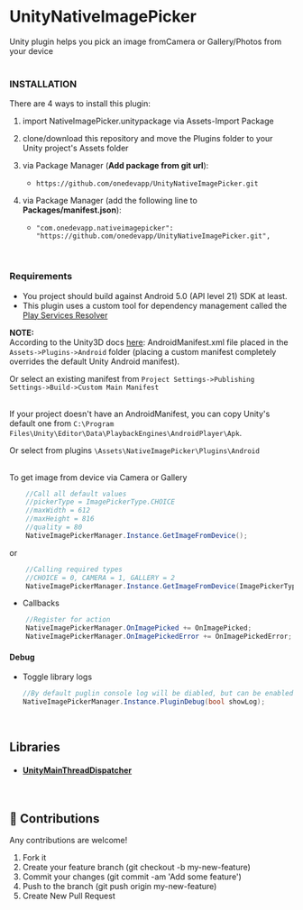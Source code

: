 # UnityNativeImagePicker
Unity plugin helps you pick an image fromCamera or Gallery/Photos from your device
<br><br>

### INSTALLATION
There are 4 ways to install this plugin:

1. import NativeImagePicker.unitypackage via Assets-Import Package
2. clone/download this repository and move the Plugins folder to your Unity project's Assets folder
3. via Package Manager (**Add package from git url**):

    - `https://github.com/onedevapp/UnityNativeImagePicker.git`
4. via Package Manager (add the following line to **Packages/manifest.json**):
    - `"com.onedevapp.nativeimagepicker": "https://github.com/onedevapp/UnityNativeImagePicker.git",`

   
<br>

### Requirements
* You project should build against Android 5.0 (API level 21) SDK at least.
* This plugin uses a custom tool for dependency management called the [Play Services Resolver](https://github.com/googlesamples/unity-jar-resolver)


**NOTE:** <br>
According to the Unity3D docs [here](https://docs.unity3d.com/Manual/PluginsForAndroid.html?_ga=2.55742827.1931527617.1606199410-1875972592.1543254704):
AndroidManifest.xml file placed in the `Assets->Plugins->Android` folder (placing a custom manifest completely overrides the default Unity Android manifest). 

Or select an existing manifest from `Project Settings->Publishing Settings->Build->Custom Main Manifest`
<br><br>

If your project doesn't have an AndroidManifest, you can copy Unity's default one from `C:\Program Files\Unity\Editor\Data\PlaybackEngines\AndroidPlayer\Apk`. 

Or select from plugins `\Assets\NativeImagePicker\Plugins\Android`
<br><br>

To get image from device via Camera or Gallery

```C#	
  	//Call all default values
	//pickerType = ImagePickerType.CHOICE
	//maxWidth = 612
	//maxHeight = 816
	//quality = 80
	NativeImagePickerManager.Instance.GetImageFromDevice();
```
or 
```C#	
  	//Calling required types
	//CHOICE = 0, CAMERA = 1, GALLERY = 2
	NativeImagePickerManager.Instance.GetImageFromDevice(ImagePickerType pickerType = ImagePickerType.CHOICE, int maxWidth = 612, int maxHeight = 816, int quality = 80);
```
-	Callbacks
```C#
	//Register for action	
	NativeImagePickerManager.OnImagePicked += OnImagePicked;
	NativeImagePickerManager.OnImagePickedError += OnImagePickedError;
```


#### Debug
-	Toggle library logs
	```C#
	//By default puglin console log will be diabled, but can be enabled
	NativeImagePickerManager.Instance.PluginDebug(bool showLog);
	```
<br>

## Libraries
- #### [UnityMainThreadDispatcher](https://github.com/PimDeWitte/UnityMainThreadDispatcher)
<br>

## :open_hands: Contributions
Any contributions are welcome!

1. Fork it
2. Create your feature branch (git checkout -b my-new-feature)
3. Commit your changes (git commit -am 'Add some feature')
4. Push to the branch (git push origin my-new-feature)
5. Create New Pull Request

<br><br>
